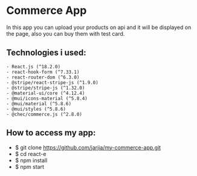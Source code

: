 # Commerce App

In this app you can upload your products on api and it will be displayed on the page, also you can buy them with test card.

## Technologies i used:
    - React.js (^18.2.0)
    - react-hook-form (^7.33.1)
    - react-router-dom (^6.3.0)
    - @stripe/react-stripe-js (^1.9.0)
    - @stripe/stripe-js (^1.32.0)
    - @material-ui/core (^4.12.4)
    - @mui/icons-material (^5.8.4)
    - @mui/material (^5.8.6)
    - @mui/styles (^5.8.6)
    - @chec/commerce.js (^2.8.0)

## How to access my app:

- $ git clone https://github.com/jarjia/my-commerce-app.git
- $ cd react-e
- $ npm install
- $ npm start